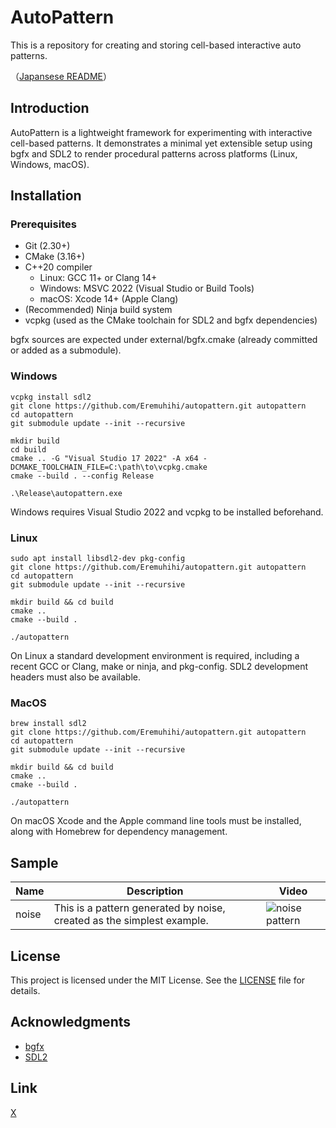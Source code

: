 # AutoPattern
This is a repository for creating and storing cell-based interactive auto patterns.

（[Japansese README](./README_JP.md)）

## Introduction
AutoPattern is a lightweight framework for experimenting with interactive cell-based patterns. It demonstrates a minimal yet extensible setup using bgfx and SDL2 to render procedural patterns across platforms (Linux, Windows, macOS).

## Installation
### Prerequisites

-   Git (2.30+)
-   CMake (3.16+)
-   C++20 compiler
    -   Linux: GCC 11+ or Clang 14+
    -   Windows: MSVC 2022 (Visual Studio or Build Tools)
    -   macOS: Xcode 14+ (Apple Clang)
-   (Recommended) Ninja build system
-   vcpkg (used as the CMake toolchain for SDL2 and bgfx dependencies)

bgfx sources are expected under external/bgfx.cmake (already committed
or added as a submodule).

### Windows

```
vcpkg install sdl2
git clone https://github.com/Eremuhihi/autopattern.git autopattern
cd autopattern
git submodule update --init --recursive

mkdir build
cd build
cmake .. -G "Visual Studio 17 2022" -A x64 -DCMAKE_TOOLCHAIN_FILE=C:\path\to\vcpkg.cmake
cmake --build . --config Release

.\Release\autopattern.exe
```

Windows requires Visual Studio 2022 and vcpkg to be installed
beforehand.

### Linux

```
sudo apt install libsdl2-dev pkg-config
git clone https://github.com/Eremuhihi/autopattern.git autopattern
cd autopattern
git submodule update --init --recursive

mkdir build && cd build
cmake ..
cmake --build .

./autopattern
```

On Linux a standard development environment is required, including a
recent GCC or Clang, make or ninja, and pkg-config. SDL2 development
headers must also be available.

### MacOS

```
brew install sdl2
git clone https://github.com/Eremuhihi/autopattern.git autopattern
cd autopattern
git submodule update --init --recursive

mkdir build && cd build
cmake ..
cmake --build .

./autopattern
```

On macOS Xcode and the Apple command line tools must be installed, along
with Homebrew for dependency management.

## Sample
| Name | Description | Video |
|------|-------------|-------|
| noise | This is a pattern generated by noise, created as the simplest example. | ![noise pattern](docs/assets/videos/noise.gif) |


## License
This project is licensed under the MIT License. See the [LICENSE](./LICENSE) file for details.

## Acknowledgments
- [bgfx](https://github.com/bkaradzic/bgfx)
- [SDL2](https://github.com/libsdl-org/SDL)

## Link
[X](https://x.com/eremuhihi)
